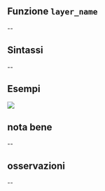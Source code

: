 ## Funzione `layer_name`

--

## Sintassi

--

## Esempi

<img src="/img/variabili/layer_name/layer_name1.png">

## nota bene

--

## osservazioni

--